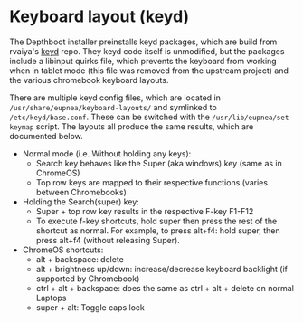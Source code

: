 # Keyboard layout (keyd)

The Depthboot installer preinstalls keyd packages, which are build from rvaiya's [keyd](https://github.com/rvaiya/keyd)
repo. They keyd code itself is unmodified, but the packages include a libinput quirks file, which prevents the keyboard
from working when in tablet mode (this file was removed from the upstream project) and the various chromebook keyboard
layouts.

There are multiple keyd config files, which are located in `/usr/share/eupnea/keyboard-layouts/` and symlinked to
`/etc/keyd/base.conf`. These can be switched with the `/usr/lib/eupnea/set-keymap` script. The layouts all produce the
same results, which are documented below.

* Normal mode (i.e. Without holding any keys):
    * Search key behaves like the Super (aka windows) key (same as in ChromeOS)
    * Top row keys are mapped to their respective functions (varies between Chromebooks)
* Holding the Search(super) key:
    * Super + top row key results in the respective F-key F1-F12
    * To execute f-key shortcuts, hold super then press the rest of the shortcut as normal. For example, to press
      alt+f4: hold super, then press alt+f4 (without releasing Super).
* ChromeOS shortcuts:
    * alt + backspace: delete
    * alt + brightness up/down: increase/decrease keyboard backlight (if supported by Chromebook)
    * ctrl + alt + backspace: does the same as ctrl + alt + delete on normal Laptops
    * super + alt: Toggle caps lock